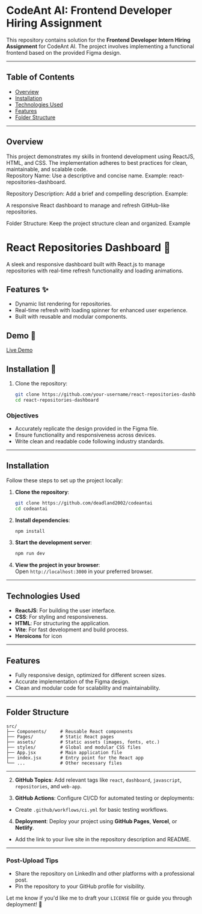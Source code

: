 
# CodeAnt AI: Frontend Developer Hiring Assignment  

This repository contains solution for the **Frontend Developer Intern Hiring Assignment** for CodeAnt AI. The project involves implementing a functional frontend based on the provided Figma design.  

---

## Table of Contents  
- [Overview](#overview)  
- [Installation](#installation)  
- [Technologies Used](#technologies-used)  
- [Features](#features)  
- [Folder Structure](#folder-structure)  

---

## Overview  
This project demonstrates my skills in frontend development using ReactJS, HTML, and CSS. The implementation adheres to best practices for clean, maintainable, and scalable code.  
Repository Name: Use a descriptive and concise name. Example: react-repositories-dashboard.

Repository Description: Add a brief and compelling description. Example:

A responsive React dashboard to manage and refresh GitHub-like repositories.

Folder Structure: Keep the project structure clean and organized. Example


# React Repositories Dashboard 🚀

A sleek and responsive dashboard built with React.js to manage repositories with real-time refresh functionality and loading animations.

## Features ✨
- Dynamic list rendering for repositories.
- Real-time refresh with loading spinner for enhanced user experience.
- Built with reusable and modular components.

## Demo 🎥
[Live Demo](#) <!-- Add link to live demo if deployed -->

## Installation 🔧
1. Clone the repository:
   ```bash
   git clone https://github.com/your-username/react-repositories-dashboard.git
   cd react-repositories-dashboard


### Objectives  
- Accurately replicate the design provided in the Figma file.  
- Ensure functionality and responsiveness across devices.  
- Write clean and readable code following industry standards.  

---

## Installation  

Follow these steps to set up the project locally:  

1. **Clone the repository**:  
   ```bash  
   git clone https://github.com/deadland2002/codeantai
   cd codeantai
   ```  

2. **Install dependencies**:  
   ```bash  
   npm install  
   ```  

3. **Start the development server**:  
   ```bash  
   npm run dev  
   ```  

4. **View the project in your browser**:  
   Open `http://localhost:3000` in your preferred browser.  

---

## Technologies Used  
- **ReactJS**: For building the user interface.  
- **CSS**: For styling and responsiveness.  
- **HTML**: For structuring the application.  
- **Vite**: For fast development and build process.
- **Heroicons** for icon 

---

## Features  
- Fully responsive design, optimized for different screen sizes.  
- Accurate implementation of the Figma design.  
- Clean and modular code for scalability and maintainability.  

---

## Folder Structure  
```plaintext  
src/  
├── Components/     # Reusable React components
├── Pages/          # Static React pages  
├── assets/         # Static assets (images, fonts, etc.)  
├── styles/         # Global and modular CSS files  
├── App.jsx         # Main application file  
├── index.jsx       # Entry point for the React app  
└── ...             # Other necessary files  
```  
---





2. **GitHub Topics**:
Add relevant tags like `react`, `dashboard`, `javascript`, `repositories`, and `web-app`.

3. **GitHub Actions**:
Configure CI/CD for automated testing or deployments:
- Create `.github/workflows/ci.yml` for basic testing workflows.

4. **Deployment**:
Deploy your project using **GitHub Pages**, **Vercel**, or **Netlify**.
- Add the link to your live site in the repository description and README.

---

### **Post-Upload Tips**
- Share the repository on LinkedIn and other platforms with a professional post.
- Pin the repository to your GitHub profile for visibility.

Let me know if you'd like me to draft your `LICENSE` file or guide you through deployment! 🚀
